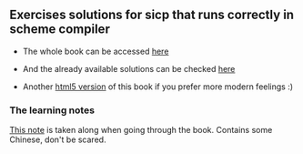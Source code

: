 ## Exercises solutions for sicp that runs correctly in scheme compiler

- The whole book can be accessed [here](https://mitpress.mit.edu/sites/default/files/sicp/full-text/book/book.html)
 
- And the already available solutions can be checked [here](http://community.schemewiki.org/?sicp-solutions)

- Another [html5 version](http://sarabander.github.io/sicp/html/index.xhtml) of this book if you prefer more modern feelings :)


### The learning notes
[This note](https://www.evernote.com/l/ALg3JXRcBFtGzKpt946bCz0IqpueYj-SI2M) is taken along when going through the book. Contains some Chinese, don't be scared.